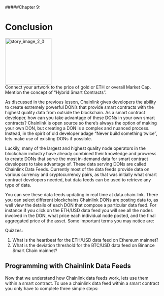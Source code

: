 #####Chapter 9:

# Conclusion

<ContentWrapp>
  <div class="imgContainer">
    <img alt="story_image_2_0" src="/images/chapter/man.svg" width="150px" height="150px">
  </div>

  <div class="itemsContainer">
    <div class="item-text">
     Connect your artwork to the price of gold or ETH or overall Market Cap. Mention the concept of “Hybrid Smart Contracts”. 
    </div>
  </div>
</ContentWrapp>

As discussed in the previous lesson, Chainlink gives developers the ability to create extremely powerful DON’s that provide smart contracts with the highest quality data from outside the blockchain. As a smart contract developer, how can you take advantage of these DONs in your own smart contracts? Chainlink is open source so there’s always the option of making your own DON, but creating a DON is a complex and nuanced process. Instead, in the spirit of old developer adage “Never build something twice”, lets make use of existing DONs if possible.

Luckily, many of the largest and highest quality node operators in the blockchain industry have already combined their knowledge and prowress to create DONs that serve the most in-demand data for smart contract developers to take advantage of. These data serving DONs are called <ColorWord>Chainlink Data Feeds</ColorWord>. Currently most of the data feeds provide data on various currency and cryptocurrency pairs, as that was initially what smart contract developers needed, but data feeds can be used to retrieve any type of data.

You can see these data feeds updating in real time at data.chain.link. There you can select different blockchains Chainlink DONs are posting data to, as well view the details of each DON that compose a particular data feed. For instance if you click on the ETH/USD data feed you will see all the nodes involved in the DON, what price each individual node posted, and the final aggregated price of the asset. Some important terms you may notice are:

<MissionContainer>
  <div className="title">Quizzes:</div>
  <ol className="mission-goals">
    <li>
      What is the heartbeat for the ETH/USD data feed on Ethereum mainnet?
    </li>
    <li>
      What is the deviation threshold for the BTC/USD data feed on Binance Smart Chain mainnet?
    </li>
  </ol>
</MissionContainer>

## Programming with Chainlink Data Feeds

Now that we understand how Chainlink data feeds work, lets use them within a smart contract. To use a chainlink data feed within a smart contract you only have to complete three simple steps:
